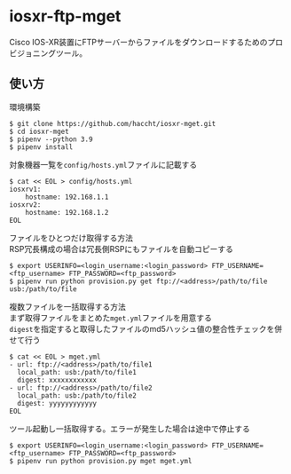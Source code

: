 # iosxr-ftp-mget
Cisco IOS-XR装置にFTPサーバーからファイルをダウンロードするためのプロビジョニングツール。

## 使い方

環境構築
```
$ git clone https://github.com/haccht/iosxr-mget.git
$ cd iosxr-mget
$ pipenv --python 3.9
$ pipenv install
```

対象機器一覧を`config/hosts.yml`ファイルに記載する
```
$ cat << EOL > config/hosts.yml
iosxrv1:
    hostname: 192.168.1.1
iosxrv2:
    hostname: 192.168.1.2
EOL
```

ファイルをひとつだけ取得する方法  
RSP冗長構成の場合は冗長側RSPにもファイルを自動コピーする
```
$ export USERINFO=<login_username:<login_password> FTP_USERNAME=<ftp_username> FTP_PASSWORD=<ftp_password>
$ pipenv run python provision.py get ftp://<address>/path/to/file usb:/path/to/file
```

複数ファイルを一括取得する方法  
まず取得ファイルをまとめた`mget.yml`ファイルを用意する  
`digest`を指定すると取得したファイルのmd5ハッシュ値の整合性チェックを併せて行う
```
$ cat << EOL > mget.yml
- url: ftp://<address>/path/to/file1
  local_path: usb:/path/to/file1
  digest: xxxxxxxxxxxx
- url: ftp://<address>/path/to/file2
  local_path: usb:/path/to/file2
  digest: yyyyyyyyyyyy
EOL
```

ツール起動し一括取得する。エラーが発生した場合は途中で停止する
```
$ export USERINFO=<login_username:<login_password> FTP_USERNAME=<ftp_username> FTP_PASSWORD=<ftp_password>
$ pipenv run python provision.py mget mget.yml
```
